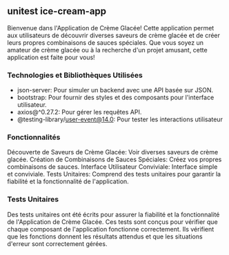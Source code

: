 ## unitest ice-cream-app

Bienvenue dans l'Application de Crème Glacée! Cette application permet aux utilisateurs de découvrir diverses saveurs de crème glacée et de créer leurs propres combinaisons de sauces spéciales. Que vous soyez un amateur de crème glacée ou à la recherche d'un projet amusant, cette application est faite pour vous!

### Technologies et Bibliothèques Utilisées

- json-server: Pour simuler un backend avec une API basée sur JSON.
- bootstrap: Pour fournir des styles et des composants pour l'interface utilisateur.
- axios@^0.27.2: Pour gérer les requêtes API.
- @testing-library/user-event@14.0: Pour tester les interactions utilisateur

### Fonctionnalités

Découverte de Saveurs de Crème Glacée: Voir diverses saveurs de crème glacée.
Création de Combinaisons de Sauces Spéciales: Créez vos propres combinaisons de sauces.
Interface Utilisateur Conviviale: Interface simple et conviviale.
Tests Unitaires: Comprend des tests unitaires pour garantir la fiabilité et la fonctionnalité de l'application.

### Tests Unitaires

Des tests unitaires ont été écrits pour assurer la fiabilité et la fonctionnalité de l'Application de Crème Glacée. Ces tests sont conçus pour vérifier que chaque composant de l'application fonctionne correctement. Ils vérifient que les fonctions donnent les résultats attendus et que les situations d'erreur sont correctement gérées.

<img src=""/>
